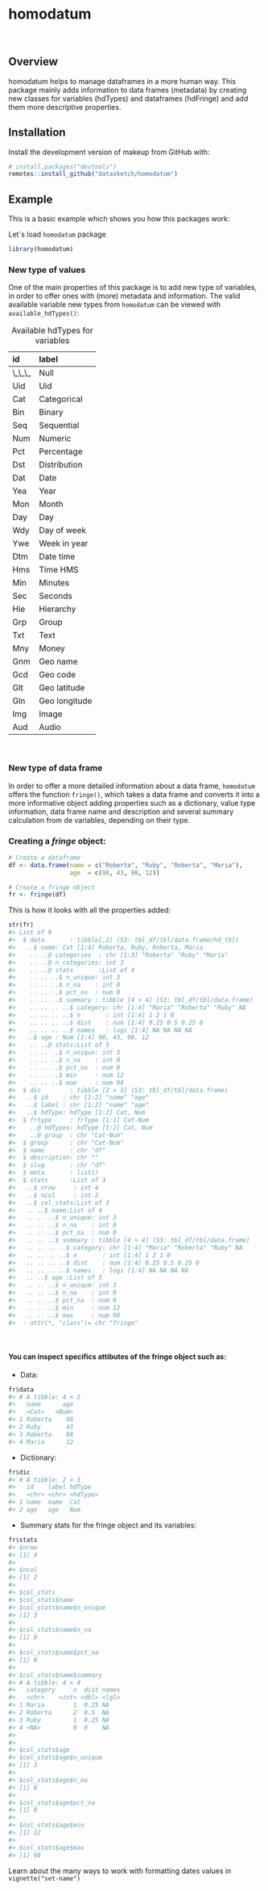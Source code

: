 
<!-- README.md is generated from README.Rmd. Please edit that file -->

# homodatum

<!-- badges: start -->
<!-- badges: end -->

<br>

## Overview

homodatum helps to manage dataframes in a more human way. This package
mainly adds information to data frames (metadata) by creating new
classes for variables (hdTypes) and dataframes (hdFringe) and add them
more descriptive properties.

## Installation

Install the development version of makeup from GitHub with:

``` r
# install.packages("devtools")
remotes::install_github("datasketch/homodatum")
```

## Example

This is a basic example which shows you how this packages work:

Let´s load `homodatum` package

``` r
library(homodatum)
```

### New type of values

One of the main properties of this package is to add new type of
variables, in order to offer ones with (more) metadata and information.
The valid available variable new types from `homodatum` can be viewed
with `available_hdTypes()`:

<table>
<caption>
Available hdTypes for variables
</caption>
<thead>
<tr>
<th style="text-align:left;">
id
</th>
<th style="text-align:left;">
label
</th>
</tr>
</thead>
<tbody>
<tr>
<td style="text-align:left;">
\_\_\_
</td>
<td style="text-align:left;">
Null
</td>
</tr>
<tr>
<td style="text-align:left;">
Uid
</td>
<td style="text-align:left;">
Uid
</td>
</tr>
<tr>
<td style="text-align:left;">
Cat
</td>
<td style="text-align:left;">
Categorical
</td>
</tr>
<tr>
<td style="text-align:left;">
Bin
</td>
<td style="text-align:left;">
Binary
</td>
</tr>
<tr>
<td style="text-align:left;">
Seq
</td>
<td style="text-align:left;">
Sequential
</td>
</tr>
<tr>
<td style="text-align:left;">
Num
</td>
<td style="text-align:left;">
Numeric
</td>
</tr>
<tr>
<td style="text-align:left;">
Pct
</td>
<td style="text-align:left;">
Percentage
</td>
</tr>
<tr>
<td style="text-align:left;">
Dst
</td>
<td style="text-align:left;">
Distribution
</td>
</tr>
<tr>
<td style="text-align:left;">
Dat
</td>
<td style="text-align:left;">
Date
</td>
</tr>
<tr>
<td style="text-align:left;">
Yea
</td>
<td style="text-align:left;">
Year
</td>
</tr>
<tr>
<td style="text-align:left;">
Mon
</td>
<td style="text-align:left;">
Month
</td>
</tr>
<tr>
<td style="text-align:left;">
Day
</td>
<td style="text-align:left;">
Day
</td>
</tr>
<tr>
<td style="text-align:left;">
Wdy
</td>
<td style="text-align:left;">
Day of week
</td>
</tr>
<tr>
<td style="text-align:left;">
Ywe
</td>
<td style="text-align:left;">
Week in year
</td>
</tr>
<tr>
<td style="text-align:left;">
Dtm
</td>
<td style="text-align:left;">
Date time
</td>
</tr>
<tr>
<td style="text-align:left;">
Hms
</td>
<td style="text-align:left;">
Time HMS
</td>
</tr>
<tr>
<td style="text-align:left;">
Min
</td>
<td style="text-align:left;">
Minutes
</td>
</tr>
<tr>
<td style="text-align:left;">
Sec
</td>
<td style="text-align:left;">
Seconds
</td>
</tr>
<tr>
<td style="text-align:left;">
Hie
</td>
<td style="text-align:left;">
Hierarchy
</td>
</tr>
<tr>
<td style="text-align:left;">
Grp
</td>
<td style="text-align:left;">
Group
</td>
</tr>
<tr>
<td style="text-align:left;">
Txt
</td>
<td style="text-align:left;">
Text
</td>
</tr>
<tr>
<td style="text-align:left;">
Mny
</td>
<td style="text-align:left;">
Money
</td>
</tr>
<tr>
<td style="text-align:left;">
Gnm
</td>
<td style="text-align:left;">
Geo name
</td>
</tr>
<tr>
<td style="text-align:left;">
Gcd
</td>
<td style="text-align:left;">
Geo code
</td>
</tr>
<tr>
<td style="text-align:left;">
Glt
</td>
<td style="text-align:left;">
Geo latitude
</td>
</tr>
<tr>
<td style="text-align:left;">
Gln
</td>
<td style="text-align:left;">
Geo longitude
</td>
</tr>
<tr>
<td style="text-align:left;">
Img
</td>
<td style="text-align:left;">
Image
</td>
</tr>
<tr>
<td style="text-align:left;">
Aud
</td>
<td style="text-align:left;">
Audio
</td>
</tr>
</tbody>
</table>

<br>

### New type of data frame

In order to offer a more detailed information about a data frame,
`homodatum` offers the function `fringe()`, which takes a data frame and
converts it into a more informative object adding properties such as a
dictionary, value type information, data frame name and description and
several summary calculation from de variables, depending on their type.

### Creating a *fringe* object:

``` r
# Create a dataframe
df <- data.frame(name = c("Roberta", "Ruby", "Roberta", "Maria"),
                 age  = c(98, 43, 98, 12))

# Create a fringe object
fr <- fringe(df)
```

This is how it looks with all the properties added:

``` r
str(fr)
#> List of 9
#>  $ data       : tibble[,2] (S3: tbl_df/tbl/data.frame/hd_tbl)
#>   ..$ name: Cat [1:4] Roberta, Ruby, Roberta, Maria
#>    .. ..@ categories  : chr [1:3] "Roberta" "Ruby" "Maria"
#>    .. ..@ n_categories: int 3
#>    .. ..@ stats       :List of 4
#>    .. .. ..$ n_unique: int 3
#>    .. .. ..$ n_na    : int 0
#>    .. .. ..$ pct_na  : num 0
#>    .. .. ..$ summary : tibble [4 × 4] (S3: tbl_df/tbl/data.frame)
#>    .. .. .. ..$ category: chr [1:4] "Maria" "Roberta" "Ruby" NA
#>    .. .. .. ..$ n       : int [1:4] 1 2 1 0
#>    .. .. .. ..$ dist    : num [1:4] 0.25 0.5 0.25 0
#>    .. .. .. ..$ names   : logi [1:4] NA NA NA NA
#>   ..$ age : Num [1:4] 98, 43, 98, 12
#>    .. ..@ stats:List of 5
#>    .. .. ..$ n_unique: int 3
#>    .. .. ..$ n_na    : int 0
#>    .. .. ..$ pct_na  : num 0
#>    .. .. ..$ min     : num 12
#>    .. .. ..$ max     : num 98
#>  $ dic        : tibble [2 × 3] (S3: tbl_df/tbl/data.frame)
#>   ..$ id    : chr [1:2] "name" "age"
#>   ..$ label : chr [1:2] "name" "age"
#>   ..$ hdType: hdType [1:2] Cat, Num
#>  $ frtype     : frType [1:1] Cat-Num
#>    ..@ hdTypes: hdType [1:2] Cat, Num
#>    ..@ group  : chr "Cat-Num"
#>  $ group      : chr "Cat-Num"
#>  $ name       : chr "df"
#>  $ description: chr ""
#>  $ slug       : chr "df"
#>  $ meta       : list()
#>  $ stats      :List of 3
#>   ..$ nrow     : int 4
#>   ..$ ncol     : int 2
#>   ..$ col_stats:List of 2
#>   .. ..$ name:List of 4
#>   .. .. ..$ n_unique: int 3
#>   .. .. ..$ n_na    : int 0
#>   .. .. ..$ pct_na  : num 0
#>   .. .. ..$ summary : tibble [4 × 4] (S3: tbl_df/tbl/data.frame)
#>   .. .. .. ..$ category: chr [1:4] "Maria" "Roberta" "Ruby" NA
#>   .. .. .. ..$ n       : int [1:4] 1 2 1 0
#>   .. .. .. ..$ dist    : num [1:4] 0.25 0.5 0.25 0
#>   .. .. .. ..$ names   : logi [1:4] NA NA NA NA
#>   .. ..$ age :List of 5
#>   .. .. ..$ n_unique: int 3
#>   .. .. ..$ n_na    : int 0
#>   .. .. ..$ pct_na  : num 0
#>   .. .. ..$ min     : num 12
#>   .. .. ..$ max     : num 98
#>  - attr(*, "class")= chr "fringe"
```

<br>

#### You can inspect specifics attibutes of the fringe object such as:

- Data:

``` r
fr$data
#> # A tibble: 4 × 2
#>   name      age
#>   <Cat>   <Num>
#> 1 Roberta    98
#> 2 Ruby       43
#> 3 Roberta    98
#> 4 Maria      12
```

- Dictionary:

``` r
fr$dic
#> # A tibble: 2 × 3
#>   id    label hdType  
#>   <chr> <chr> <hdType>
#> 1 name  name  Cat     
#> 2 age   age   Num
```

- Summary stats for the fringe object and its variables:

``` r
fr$stats
#> $nrow
#> [1] 4
#> 
#> $ncol
#> [1] 2
#> 
#> $col_stats
#> $col_stats$name
#> $col_stats$name$n_unique
#> [1] 3
#> 
#> $col_stats$name$n_na
#> [1] 0
#> 
#> $col_stats$name$pct_na
#> [1] 0
#> 
#> $col_stats$name$summary
#> # A tibble: 4 × 4
#>   category     n  dist names
#>   <chr>    <int> <dbl> <lgl>
#> 1 Maria        1  0.25 NA   
#> 2 Roberta      2  0.5  NA   
#> 3 Ruby         1  0.25 NA   
#> 4 <NA>         0  0    NA   
#> 
#> 
#> $col_stats$age
#> $col_stats$age$n_unique
#> [1] 3
#> 
#> $col_stats$age$n_na
#> [1] 0
#> 
#> $col_stats$age$pct_na
#> [1] 0
#> 
#> $col_stats$age$min
#> [1] 12
#> 
#> $col_stats$age$max
#> [1] 98
```

Learn about the many ways to work with formatting dates values in
`vignette("set-name")`
